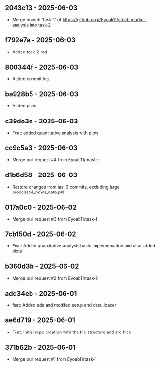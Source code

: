 ## 2043c13 - 2025-06-03
- Merge branch 'task-1' of https://github.com/Eyoab11/stock-market-analysis into task-2

## f792e7a - 2025-06-03
- Added task-2.md

## 800344f - 2025-06-03
- Added commit log

## ba928b5 - 2025-06-03
- Added plots

## c39de3e - 2025-06-03
- Feat: added quantitative analysis with plots

## cc9c5a3 - 2025-06-03
- Merge pull request #4 from Eyoab11/master

## d1b6d58 - 2025-06-03
- Restore changes from last 3 commits, excluding large processed_news_data.pkl

## 017a0c0 - 2025-06-02
- Merge pull request #3 from Eyoab11/task-1

## 7cb150d - 2025-06-02
- Feat: Added quantitative-analysis basic implementation and also added plots

## b360d3b - 2025-06-02
- Merge pull request #2 from Eyoab11/task-2

## add34eb - 2025-06-01
- feat: Added eda and modifed setup and data_loader

## ae6d719 - 2025-06-01
- Feat: Initial repo creation with the file structure and src files

## 371b62b - 2025-06-01
- Merge pull request #1 from Eyoab11/task-1

